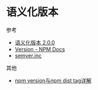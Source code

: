 # 语义化版本

参考

- [语义化版本 2.0.0](https://semver.org/lang/zh-CN/)
- [Version - NPM Docs](https://docs.npmjs.com/cli/version)
- [semver.inc](https://github.com/npm/node-semver#functions)

其他

- [npm version与npm dist tag详解](https://github.com/liangklfangl/npm-dist-tag)
